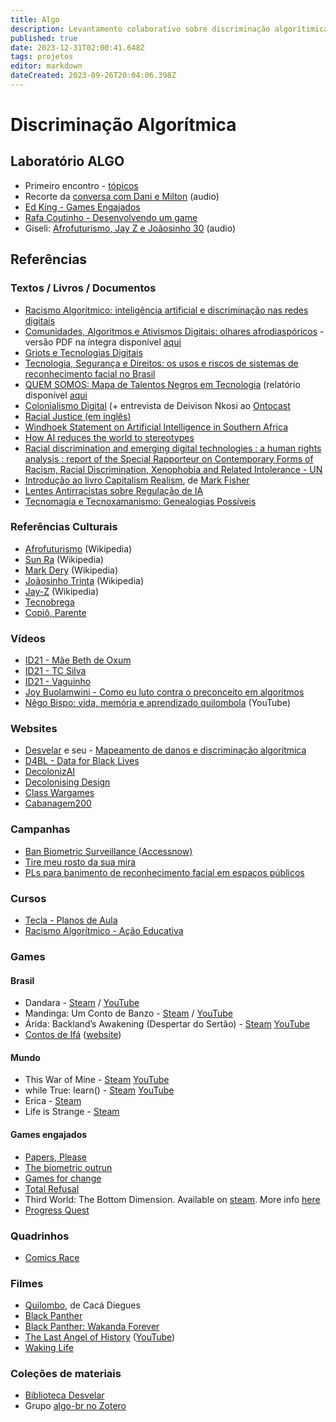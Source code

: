 ```yaml
---
title: Algo
description: Levantamento colaborativo sobre discriminação algorítimica
published: true
date: 2023-12-31T02:00:41.648Z
tags: projetos
editor: markdown
dateCreated: 2023-09-26T20:04:06.398Z
---
```


# Discriminação Algorítmica

## Laboratório ALGO

- Primeiro encontro - [tópicos](https://docutopia.sustrato.red/s/ITmyF3pkx#)
- Recorte da [conversa com Dani e Milton](https://cloud.globalinnovationgathering.org/s/tHdPkb3cRfY772x) (audio)
- [Ed King - Games Engajados](https://youtu.be/-OG4I80y7Ow)
- [Rafa Coutinho - Desenvolvendo um game](https://youtu.be/-Sn3DK0BFZ0)
- Giseli: [Afrofuturismo, Jay Z e Joãosinho 30](https://cloud.globalinnovationgathering.org/s/q9yGJkAf77ExCCQ) (audio)


## Referências

### Textos / Livros / Documentos

- [Racismo Algorítmico: inteligência artificial e discriminação nas redes digitais](https://archive.org/details/tarcizio-silva-racismo-algoritmico)
- [Comunidades, Algoritmos e Ativismos Digitais: olhares afrodiaspóricos](https://literarua.commercesuite.com.br/livro/olhares-afrodiasporicos) - versão PDF na íntegra disponível [aqui](https://www.researchgate.net/publication/339954112_Comunidades_Algoritmos_e_Ativismos_Digitais_olhares_afrodiasporicos)
- [Griots e Tecnologias Digitais](https://desvelar.org/griots-e-tecnologias-digitais/)
- [Tecnologia, Segurança e Direitos: os usos e riscos de sistemas de reconhecimento facial no Brasil ](https://www.kas.de/documents/265553/0/Tecnologia%2C+Seguran%C3%A7a+e+Direitos+VF.pdf/8c70ec5a-1adf-69a8-39fb-f7afb1f76e91?version=1.0&t=1696517977110)
- [QUEM SOMOS: Mapa de Talentos Negros em Tecnologia](https://comunidade.afroya.tech/quemsomos) (relatório disponível [aqui](https://drive.google.com/drive/u/0/folders/1VXwgEByXtpjX4LIEkwgd9JDHOHoiAlNk)
- [Colonialismo Digital](https://deivisonnkosi.com.br/artigos/colonialismo-digital/colonialismo-digital/) (+ entrevista de Deivison Nkosi ao [Ontocast](https://player.fm/series/ontocast/especial-colonialismo-digital-pt-2)
- [Racial Justice (em inglês)](https://movementbuilding.mozillafoundation.org/category/ai-impacts-in-the-consumer-space-social-justice/#racial-justice)
- [Windhoek Statement on Artificial Intelligence in Southern Africa](https://unesdoc.unesco.org/ark:/48223/pf0000383197)
- [How AI reduces the world to stereotypes](https://restofworld.org/2023/ai-image-stereotypes/)
- [Racial discrimination and emerging digital technologies : a human rights analysis : report of the Special Rapporteur on Contemporary Forms of Racism, Racial Discrimination, Xenophobia and Related Intolerance - UN](https://digitallibrary.un.org/record/3879751)
- [Introdução ao livro Capitalism Realism](https://pt.wikipedia.org/wiki/Capitalist_Realism), de [Mark Fisher](https://pt.wikipedia.org/wiki/Mark_Fisher)
- [Lentes Antirracistas sobre Regulação de IA](https://desvelar.org/2023/12/12/lentes-antirracistas-sobre-regulacao-de-inteligencia-artificial/)
- [Tecnomagia e Tecnoxamanismo: Genealogias Possíveis](https://archive.org/details/TECNOMAGIA-E-TECNOXAMANISMO/)

### Referências Culturais

- [Afrofuturismo](https://pt.wikipedia.org/wiki/Afrofuturismo) (Wikipedia)
- [Sun Ra](https://pt.wikipedia.org/wiki/Sun_Ra) (Wikipedia)
- [Mark Dery](https://en.wikipedia.org/wiki/Mark_Dery) (Wikipedia)
- [Joãosinho Trinta](https://pt.wikipedia.org/wiki/Jo%C3%A3osinho_Trinta) (Wikipedia)
- [Jay-Z](https://pt.wikipedia.org/wiki/Jay-Z) (Wikipedia)
- [Tecnobrega](https://pt.wikipedia.org/wiki/Tecnobrega)
- [Copiô, Parente](https://www.instagram.com/copioparente/)

### Vídeos

- [ID21 - Mãe Beth de Oxum](https://fonte.wiki/recursos/id21-mae-beth)
- [ID21 - TC Silva](https://fonte.wiki/recursos/id21-tc-silva)
- [ID21 - Vaguinho](https://fonte.wiki/recursos/id21-vaguinho)
- [Joy Buolamwini - Como eu luto contra o preconceito em algoritmos](https://www.ted.com/talks/joy_buolamwini_how_i_m_fighting_bias_in_algorithms?language=pt)
- [Nêgo Bispo: vida, memória e aprendizado quilombola](https://www.youtube.com/watch?v=gLo9ZNdgJxw) (YouTube)

### Websites

- [Desvelar](https://desvelar.org/) e seu - [Mapeamento de danos e discriminação algorítmica](https://desvelar.org/casos-de-discriminacao-algoritmica/)
- [D4BL - Data for Black Lives](https://d4bl.org/)
- [DecolonizAI](https://www.decolonizai.com/)
- [Decolonising Design](http://www.decolonisingdesign.com/)
- [Class Wargames](https://www.classwargames.net/)
- [Cabanagem200](https://www.cabanagem200.net/)


### Campanhas

- [Ban Biometric Surveillance (Accessnow)](https://www.accessnow.org/campaign/ban-biometric-surveillance/)
- [Tire meu rosto da sua mira](https://tiremeurostodasuamira.org.br/)
- [PLs para banimento de reconhecimento facial em espaços públicos](https://opanoptico.com.br/projetos-de-lei-em-todo-brasil-pedem-o-banimento-do-reconhecimento-facial-em-espacos-publicos/)

### Cursos

- [Tecla - Planos de Aula](https://tecla.org.br/planos-de-aula/)
- [Racismo Algorítmico - Ação Educativa](https://desvelar.org/curso-racismo-algoritmico/)

### Games

#### Brasil

- Dandara - [Steam](https://store.steampowered.com/app/612390/Dandara_Trials_of_Fear_Edition/) / [YouTube](https://www.youtube.com/watch?v=YoYHebQSZ7Q)
- Mandinga: Um Conto de Banzo - [Steam](https://store.steampowered.com/app/1475890/Mandinga__A_Tale_of_Banzo/?l=brazilian) / [YouTube](https://www.youtube.com/watch?v=B5xmmUhq1mg&t=114s)
- Árida: Backland’s Awakening (Despertar do Sertão) - [Steam](https://store.steampowered.com/app/907760/ARIDA_Backlands_Awakening/) [YouTube](https://www.youtube.com/watch?v=fjQ7Nm4omlI)
- [Contos de Ifá](/recursos/jogos-contos-de-ifa) ([website](http://contosdeifa.wordpress.com/))

#### Mundo

- This War of Mine - [Steam](https://store.steampowered.com/app/282070/This_War_of_Mine/) [YouTube](https://www.youtube.com/watch?v=ulPGoBD5GrE&pp=ygUQdGhpcyB3YXIgb2YgbWluZQ%3D%3D)
- while True: learn\(\) - [Steam](https://store.steampowered.com/app/619150/while_True_learn/) [YouTube](https://www.youtube.com/watch?v=-SsAokkQmDg&pp=ygUad2hpbGUgdHJ1ZSBsZWFybiAgZ2FtZXBsYXk%3D)
- Erica - [Steam](https://store.steampowered.com/app/1514930/Erica/)
- Life is Strange - [Steam](https://store.steampowered.com/app/319630/Life_is_Strange__Episode_1/)

#### Games engajados

- [Papers, Please](https://papersplea.se/)
- [The biometric outrun](https://www.greens-efa.eu/tools/game/index.html)
- [Games for change](https://www.gamesforchange.org/)
- [Total Refusal](https://totalrefusal.com/)
- Third World: The Bottom Dimension. Available on [steam](https://store.steampowered.com/app/2154250/Third_World_The_Bottom_Dimension/). More info [here](https://www.serpentinegalleries.org/whats-on/gabriel-massan-collaborators-third-world-the-bottom-dimension-exhibition/)
- [Progress Quest](http://progressquest.com/play/main.html#Fretzap)

### Quadrinhos

- [Comics Race](https://cargocollective.com/rafaelcoutinhoartbr/Comics-Race)

### Filmes

- [Quilombo](https://www.imdb.com/title/tt0091816/), de Cacá Diegues
- [Black Panther](https://www.imdb.com/title/tt1825683/)
- [Black Panther: Wakanda Forever](https://www.imdb.com/title/tt9114286/)
- [The Last Angel of History](https://www.imdb.com/title/tt0113604/?ref_=fn_al_tt_1) ([YouTube](https://www.youtube.com/watch?v=gcbSUwPjass))
- [Waking Life](https://www.imdb.com/title/tt0243017/?ref_=fn_al_tt_1)

### Coleções de materiais

 - [Biblioteca Desvelar](https://desvelar.org/biblioteca-justica-racial-tecnologias-digitais/)
 - Grupo [algo-br no Zotero](https://www.zotero.org/groups/5249368/algo-br)